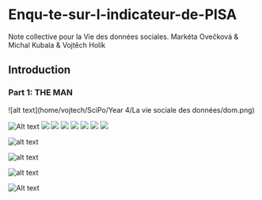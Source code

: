 # Enqu-te-sur-l-indicateur-de-PISA
Note collective pour la Vie des données sociales. Markéta Ovečková &amp; Michal Kubala &amp; Vojtěch Holík

## Introduction

### Part 1: THE MAN

![alt text](home/vojtech/SciPo/Year 4/La vie sociale des données/dom.png)

<img src="home/vojtech/SciPo/Year 4/La vie sociale des données/dom.jpg" alt="Alt text">
<img src="home/vojtech/SciPo/Year 4/La vie sociale des données/dom.jpg">
<img src="/home/vojtech/SciPo/Year 4/La vie sociale des données/dom.jpg">
<img src="/home/vojtech/SciPo/Year 4/La vie sociale des données/dom.jpg">

<img src="home/vojtech/SciPo/Year 4/La vie sociale des données/dom.png">
<img src="home/vojtech/SciPo/Year 4/La vie sociale des données/dom.png">
<img src="/home/vojtech/SciPo/Year 4/La vie sociale des données/dom.png">
<img src="/home/vojtech/SciPo/Year 4/La vie sociale des données/dom.png">

![alt text](http://url/to/img.png)

![alt text](https://github.com/vojtechholik//blob/[branch]/image.jpg?raw=true)

![alt text](relative/path/to/dom.jpg?raw=true "Dom")

<img src="/path/to/img.jpg" alt="Alt text" title="Optional title">
